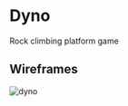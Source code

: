 # Dyno
Rock climbing platform game

## Wireframes

![dyno](https://user-images.githubusercontent.com/71670060/116157306-95512280-a6a1-11eb-86f5-205a7c3a9611.png)
